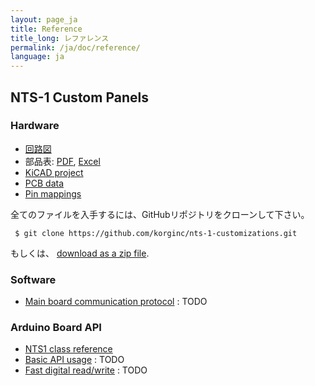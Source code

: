 ```yaml
---
layout: page_ja
title: Reference
title_long: レファレンス
permalink: /ja/doc/reference/
language: ja
---
```


## NTS-1 Custom Panels

### Hardware

* [回路図](https://github.com/korginc/nts-1-customizations/blob/master/Custom_Panel_RevC/schematic.pdf)
* 部品表: [PDF](https://github.com/korginc/nts-1-customizations/raw/master/Custom_Panel_RevC/BOM-mouser.pdf), [Excel](https://github.com/korginc/nts-1-customizations/raw/master/Custom_Panel_RevC/BOM-mouser.xls)
* [KiCAD project](https://github.com/korginc/nts-1-customizations/tree/master/Custom_Panel_RevC/KiCAD)
* [PCB data](https://github.com/korginc/nts-1-customizations/tree/master/Custom_Panel_RevC/Gerber)
* [Pin mappings](https://github.com/korginc/nts-1-customizations/blob/master/Custom_Panel_RevC/schematic.pdf)

全てのファイルを入手するには、GitHubリポジトリをクローンして下さい。

 ```
  $ git clone https://github.com/korginc/nts-1-customizations.git
 ```
 
もしくは、 [download as a zip file](https://github.com/korginc/nts-1-customizations/archive/master.zip).

### Software

* [Main board communication protocol]() : TODO

### Arduino Board API

* [NTS1 class reference](https://github.com/korginc/nts-1-customizations/tree/master/Custom_Panel_RevC/Arduino/libraries/NTS-1)
* [Basic API usage]() : TODO
* [Fast digital read/write]() : TODO
